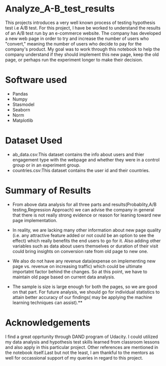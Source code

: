 # Analyze_A-B_test_results
This projects introduces a very well known process of testing hypothesis test i.e  A/B test. For this project, I have be worked to understand the results of an A/B test run by an e-commerce website. The company has developed a new web page in order to try and increase the number of users who "convert," meaning the number of users who decide to pay for the company's product. My goal was to work through this notebook to help the company understand if they should implement this new page, keep the old page, or perhaps run the experiment longer to make their decision.

# Software used
* Pandas
* Numpy
* Stasmodel
* Seaborn
* Norm
* Matplotlib

# Dataset Used
* ab_data.csv:This dataset contains the info about users and thier engagement type with the webpage and whether they were in a control group or in an experiment group.
* countries.csv:This dataset contains the user id and their countries.

# Summary of Results
* From above data analysis for all three parts and results(Probablity,A/B testing,Regression Approach) we can advise the company in general that there is not really strong evidence or reason for leaning toward new page implementation.

* In reality, we are lacking many other information about new page quality (i.e. any attractive feature added or not could be an option to see the effect) which really benefits the end users to go for it. Also adding other variables such as data about users themselves or duration of their visit could bring insights on conversion rate from old page to new one.

* We also do not have any revenue data(expense on implementing new page vs. revenue on increasing traffic) which could be ultimate importatnt factor behind the changes. So at this point, we have to maintain old page based on current data analysis.

* The sample is size is large enough for both the pages, so we are good on that part. For future analysis, we should go for individual statistics to attain better accuracy of our findings( may be applying the machine learning techniques can assist).**


# Acknowledgements
I find a great opprtunity through DAND program of Udacity. I could utilized my data analysis and hypothesis test skills learned from classroom lessons and also apply in this particular project. Other references are mentioned in the notebook itself.Last but not the least, I am thankful to the mentors as well for occassional support of my queries in regard to this project.





